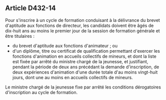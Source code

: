 ## Article D432-14

Pour s'inscrire à un cycle de formation conduisant à la délivrance du brevet d'aptitude aux fonctions de
directeur, les candidats doivent être âgés de dix-huit ans au moins le premier jour de la session de formation
générale et être titulaires :

- du brevet d'aptitude aux fonctions d'animateur ; ou
- d'un diplôme, titre ou certificat de qualification permettant d'exercer les fonctions d'animation en accueils
collectifs de mineurs, et dont la liste est fixée par arrêté du ministre chargé de la jeunesse, et justifiant,
pendant la période de deux ans précédant la demande d'inscription, de deux expériences d'animation d'une
durée totale d'au moins vingt-huit jours, dont une au moins en accueils collectifs de mineurs.


Le ministre chargé de la jeunesse fixe par arrêté les conditions dérogatoires d'inscription au cycle de
formation.

